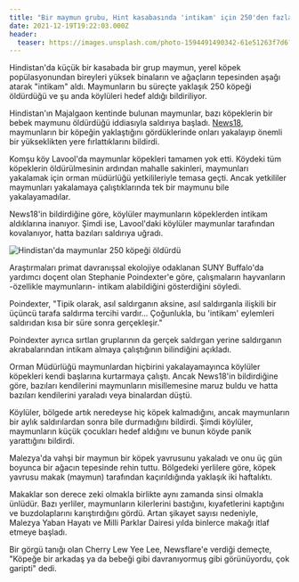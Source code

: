 ```yaml
---
title: "Bir maymun grubu, Hint kasabasında 'intikam' için 250'den fazla köpeği öldürdü!"
date: 2021-12-19T19:22:03.000Z
header:
  teaser: https://images.unsplash.com/photo-1594491490342-61e51263f7d6?ixlib=rb-1.2.1&ixid=MnwxMjA3fDB8MHxwaG90by1wYWdlfHx8fGVufDB8fHx8&auto=format&fit=crop&w=1470&q=80
---
```

Hindistan'da küçük bir kasabada bir grup maymun, yerel köpek popülasyonundan bireyleri yüksek binaların ve ağaçların tepesinden aşağı atarak "intikam" aldı. Maymunların bu süreçte yaklaşık 250 köpeği öldürdüğü ve şu anda köylüleri hedef aldığı bildiriliyor.

Hindistan'ın Majalgaon kentinde bulunan maymunlar, bazı köpeklerin bir bebek maymunu öldürdüğü iddiasıyla saldırıya başladı. [News18](https://www.news18.com/news/india/revenge-of-the-apes-monkeys-in-mahas-beed-on-a-murderous-rampage-after-dogs-kill-one-of-their-infants-4565003.html), maymunların bir köpeğin yaklaştığını gördüklerinde onları yakalayıp önemli bir yükseklikten yere fırlattıklarını bildirdi.

Komşu köy Lavool'da maymunlar köpekleri tamamen yok etti. Köydeki tüm köpeklerin öldürülmesinin ardından mahalle sakinleri, maymunları yakalamak için orman müdürlüğü yetkilileriyle temasa geçti. Ancak yetkililer maymunları yakalamaya çalıştıklarında tek bir maymunu bile yakalayamadılar.

News18'in bildirdiğine göre, köylüler maymunların köpeklerden intikam aldıklarına inanıyor. Şimdi ise, Lavool'daki köylüler maymunlar tarafından kovalanıyor, hatta bazıları saldırıya uğradı.

![Hindistan'da maymunlar 250 köpeği öldürdü](https://i.dailymail.co.uk/1s/2021/12/17/14/51918883-10320853-Enraged_monkeys_have_killed_250_dogs_in_an_Indian_district_by_dr-m-2_1639750988617.jpg)

Araştırmaları primat davranışsal ekolojiye odaklanan SUNY Buffalo'da yardımcı doçent olan Stephanie Poindexter'e göre, çalışmaların hayvanların -özellikle maymunların- intikam alabildiğini gösterdiğini söyledi.

Poindexter, "Tipik olarak, asıl saldırganın aksine, asıl saldırganla ilişkili bir üçüncü tarafa saldırma tercihi vardır... Çoğunlukla, bu 'intikam' eylemleri saldırıdan kısa bir süre sonra gerçekleşir."

Poindexter ayrıca sırtlan gruplarının da gerçek saldırgan yerine saldırganın akrabalarından intikam almaya çalıştığının bilindiğini açıkladı.

Orman Müdürlüğü maymunlardan hiçbirini yakalayamayınca köylüler köpekleri kendi başlarına kurtarmaya çalıştı. Ancak News18'in bildirdiğine göre, bazıları kendilerini maymunların misillemesine maruz buldu ve hatta bazıları kendilerini yaraladı veya binalardan düştü.

Köylüler, bölgede artık neredeyse hiç köpek kalmadığını, ancak maymunların bir aylık saldırılardan sonra bile durmadığını bildirdi. Şimdi köylüler, maymunların küçük çocukları hedef aldığını ve bunun köyde panik yarattığını bildirdi.

Malezya'da vahşi bir maymun bir köpek yavrusunu yakaladı ve onu üç gün boyunca bir ağacın tepesinde rehin tuttu. Bölgedeki yerlilere göre, köpek yavrusu makak (maymun) tarafından kaçırıldığında yaklaşık iki haftalıktı.

Makaklar son derece zeki olmakla birlikte aynı zamanda sinsi olmakla ünlüdür. Bazı yerliler, maymunların kilerlerini bastığını, kıyafetlerini kaptığını ve buzdolaplarını karıştırdığını gördü. Artan şikayet sayısı nedeniyle, Malezya Yaban Hayatı ve Milli Parklar Dairesi yılda binlerce makağı itlaf etmeye başladı.

Bir görgü tanığı olan Cherry Lew Yee Lee, Newsflare'e verdiği demeçte, "Köpeğe bir arkadaş ya da bebeği gibi davranıyormuş gibi görünüyordu, çok garipti" dedi.
